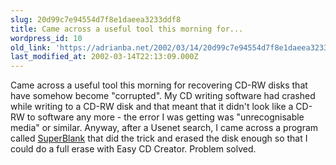 ```yaml
---
slug: 20d99c7e94554d7f8e1daeea3233ddf8
title: Came across a useful tool this morning for...
wordpress_id: 10
old_link: 'https://adrianba.net/2002/03/14/20d99c7e94554d7f8e1daeea3233ddf8/'
last_modified_at: 2002-03-14T22:13:09.000Z
---
```


Came across a useful tool this morning for recovering CD-RW disks
that have somehow become "corrupted". My CD writing software had
crashed while writing to a CD-RW disk and that meant that it didn't
look like a CD-RW to software any more - the error I was getting
was "unrecognisable media" or similar. Anyway, after a Usenet
search, I came across a program called
[
SuperBlank](http://home.planetinternet.be/~ping3828/websitedata/superblank/superblank.html) that did the trick and erased the disk enough
so that I could do a full erase with Easy CD Creator. Problem
solved.

